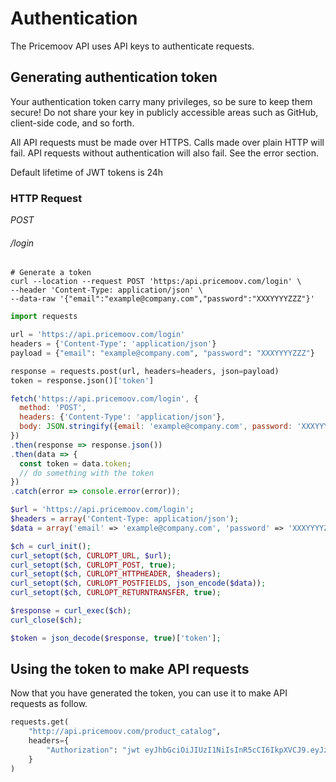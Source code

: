 # Authentication #

The Pricemoov API uses API keys to authenticate requests.

## Generating authentication token ##

Your authentication token carry many privileges, so be sure to keep them secure! Do not share your key in publicly accessible areas such as GitHub, client-side code, and so forth.

All API requests must be made over HTTPS. Calls made over plain HTTP will fail. API requests without authentication will also fail. See the error section.

Default lifetime of JWT tokens is 24h

### HTTP Request ###

<div class="api-endpoint">
	<div class="endpoint-data">
		<i class="label label-post">POST</i>
		<h6>/login</h6>
	</div>
</div>


```shell
# Generate a token
curl --location --request POST 'https:/api.pricemoov.com/login' \
--header 'Content-Type: application/json' \
--data-raw '{"email":"example@company.com","password":"XXXYYYYZZZ"}'
```

```python
import requests

url = 'https://api.pricemoov.com/login'
headers = {'Content-Type': 'application/json'}
payload = {"email": "example@company.com", "password": "XXXYYYYZZZ"}

response = requests.post(url, headers=headers, json=payload)
token = response.json()['token']
```

```javascript
fetch('https://api.pricemoov.com/login', {
  method: 'POST',
  headers: {'Content-Type': 'application/json'},
  body: JSON.stringify({email: 'example@company.com', password: 'XXXYYYYZZZ'})
})
.then(response => response.json())
.then(data => {
  const token = data.token;
  // do something with the token
})
.catch(error => console.error(error));
```


```php
$url = 'https://api.pricemoov.com/login';
$headers = array('Content-Type: application/json');
$data = array('email' => 'example@company.com', 'password' => 'XXXYYYYZZZ');

$ch = curl_init();
curl_setopt($ch, CURLOPT_URL, $url);
curl_setopt($ch, CURLOPT_POST, true);
curl_setopt($ch, CURLOPT_HTTPHEADER, $headers);
curl_setopt($ch, CURLOPT_POSTFIELDS, json_encode($data));
curl_setopt($ch, CURLOPT_RETURNTRANSFER, true);

$response = curl_exec($ch);
curl_close($ch);

$token = json_decode($response, true)['token'];

```




## Using the token to make API requests ##

Now that you have generated the token, you can use it to make API requests as follow.

<!-- TODO: Example -->

```python
requests.get(
    "http://api.pricemoov.com/product_catalog", 
    headers={
        "Authorization": "jwt eyJhbGciOiJIUzI1NiIsInR5cCI6IkpXVCJ9.eyJzdWIiOiIxMjM0NTY3ODkwIiwibmFtZSI6IkpvaG4gRG9l"
    }
)

```
